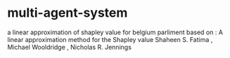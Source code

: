 # multi-agent-system

a linear approximation of shapley value for belgium parliment based on :
A linear approximation method for the Shapley value
Shaheen S. Fatima , Michael Wooldridge , Nicholas R. Jennings 



